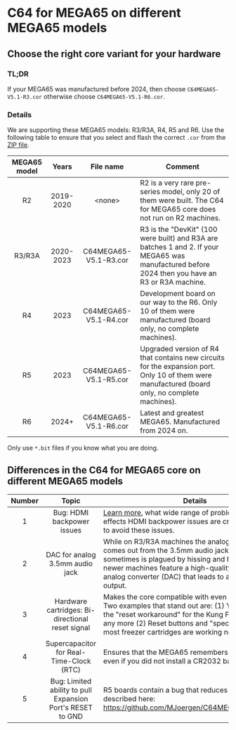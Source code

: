C64 for MEGA65 on different MEGA65 models
=========================================

Choose the right core variant for your hardware
-----------------------------------------------

### TL;DR

If your MEGA65 was manufactured before 2024, then choose
`C64MEGA65-V5.1-R3.cor` otherwise choose `C64MEGA65-V5.1-R6.cor`.

### Details

We are supporting these MEGA65 models: R3/R3A, R4, R5 and R6. Use
the following table to ensure that you select and flash the correct `.cor`
from the [ZIP file](https://files.mega65.org?id=896a012f-59e4-456c-b91f-7e989b958241).

| MEGA65 model   |   Years   | File name             | Comment
|:--------------:|:---------:|:---------------------:|-------------------------
| R2             | 2019-2020 | &lt;none&gt;          | R2 is a very rare pre-series model, only 20 of them were built. The C64 for MEGA65 core does not run on R2 machines.
| R3/R3A         | 2020-2023 | C64MEGA65-V5.1-R3.cor | R3 is the "DevKit" (100 were built) and R3A are batches 1 and 2. If your MEGA65 was manufactured before 2024 then you have an R3 or R3A machine.
| R4             | 2023      | C64MEGA65-V5.1-R4.cor | Development board on our way to the R6. Only 10 of them were manufactured (board only, no complete machines).
| R5             | 2023      | C64MEGA65-V5.1-R5.cor | Upgraded version of R4 that contains new circuits for the expansion port. Only 10 of them were manufactured (board only, no complete machines).
| R6             | 2024+     | C64MEGA65-V5.1-R6.cor | Latest and greatest MEGA65. Manufactured from 2024 on.

Only use `*.bit` files if you know what you are doing.

Differences in the C64 for MEGA65 core on different MEGA65 models
-----------------------------------------------------------------

| Number | Topic                                                      | Details                                                                                                                                                                                                                                                                | R3/R3A   |   R4   | R5   | R6   |
|:------:|:----------------------------------------------------------:|------------------------------------------------------------------------------------------------------------------------------------------------------------------------------------------------------------------------------------------------------------------------|:--------:|:------:|:----:|:----:|
| 1      | Bug: HDMI backpower issues                                 | [Learn more](../FAQ.md#2-my-mega65-or-the-c64-core-is-behaving-somehow-weirdly), what wide range of problems and strange effects HDMI backpower issues are creating and how to avoid these issues.                                                                     | yes      | no     | no   | no   |
| 2      | DAC for analog 3.5mm audio jack                            | While on R3/R3A machines the analog audio that comes out from the 3.5mm audio jack is "OK" and sometimes is plagued by hissing and humming, the newer machines feature a high-quality audio digital to analog converter (DAC) that leads to a crystal clear output.    | standard | DAC    | DAC  | DAC  |
| 3      | Hardware cartridges: Bi-directional reset signal           | Makes the core compatible with even more cartridges. Two examples that stand out are: (1) You do not need the "reset workaround" for the Kung Fu Flash (KFF) any more (2) Reset buttons and "special" buttons at most freezer cartridges are working now.              | no       | no     | yes  | yes  |
| 4      | Supercapacitor for Real-Time-Clock (RTC)                   | Ensures that the MEGA65 remembers the date/time even if you did not install a CR2032 battery.                                                                                                                                                                          | no       | yes    | yes  | yes  |
| 5      | Bug: Limited ability to pull Expansion Port's RESET to GND | R5 boards contain a bug that reduces compatibility as described here: https://github.com/MJoergen/C64MEGA65/issues/118                                                                                                                                                 | no       | no     | yes  | no   |

